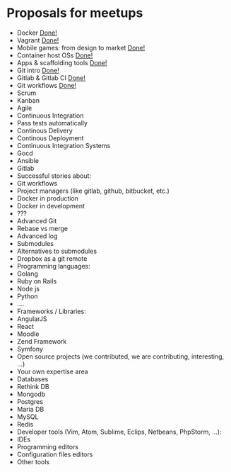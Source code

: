 # Proposals for meetups

* Docker [Done!](http://www.meetup.com/Tarragona-Developers-Meetup/events/228350522/)
* Vagrant [Done!](http://www.meetup.com/Tarragona-Developers-Meetup/events/228350522/)
* Mobile games: from design to market [Done!](http://www.meetup.com/Tarragona-Developers-Meetup/events/228972741/)
* Container host OSs [Done!](http://www.meetup.com/Tarragona-Developers-Meetup/events/228972741/)
* Apps & scaffolding tools [Done!](http://www.meetup.com/Tarragona-Developers-Meetup/events/228972741/)
* Git intro [Done!](http://www.meetup.com/Tarragona-Developers-Meetup/events/229781981/)
* Gitlab & Gitlab CI [Done!](http://www.meetup.com/Tarragona-Developers-Meetup/events/229781981/)
* Git workflows [Done!](http://www.meetup.com/Tarragona-Developers-Meetup/events/229781981/)
* Scrum
* Kanban
* Agile
* Continuous Integration
 * Pass tests automatically
 * Continous Delivery
 * Continous Deployment
* Continuous Integration Systems
 * Gocd
 * Ansible
 * Gitlab
* Successful stories about:
 * Git workflows
 * Project managers (like gitlab, github, bitbucket, etc.)
 * Docker in production
 * Docker in development
 * ???
* Advanced Git
 * Rebase vs merge
 * Advanced log
 * Submodules
 * Alternatives to submodules
 * Dropbox as a git remote
* Programming languages:
 * Golang
 * Ruby on Rails
 * Node js
 * Python
 * ....
* Frameworks / Libraries:
 * AngularJS
 * React
 * Moodle
 * Zend Framework
 * Symfony
* Open source projects (we contributed, we are contributing, interesting, ...)
* Your own expertise area
* Databases
 * Rethink DB
 * Mongodb
 * Postgres
 * Maria DB
 * MySQL
 * Redis
* Developer tools (Vim, Atom, Sublime, Eclips, Netbeans, PhpStorm, ...):
 * IDEs
 * Programming editors
 * Configuration files editors
 * Other tools
